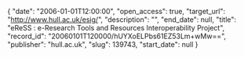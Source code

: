 {
  "date": "2006-01-01T12:00:00", 
  "open_access": true, 
  "target_url": "http://www.hull.ac.uk/esig/", 
  "description": "", 
  "end_date": null, 
  "title": "eReSS : e-Research Tools and Resources Interoperability Project", 
  "record_id": "20060101T120000/hUYXoELPbs61EZ53Lm+wMw==", 
  "publisher": "hull.ac.uk", 
  "slug": 139743, 
  "start_date": null
}

